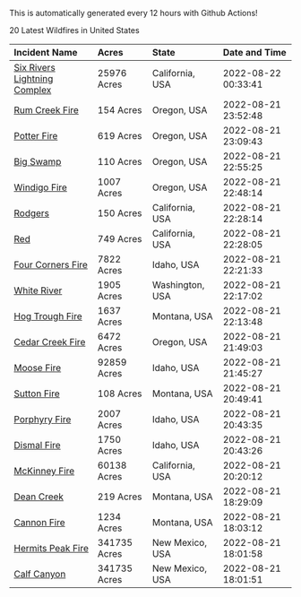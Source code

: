 This is automatically generated every 12 hours with Github Actions!

20 Latest Wildfires in United States

 | Incident Name | Acres | State | Date and Time |
|:---|:---|:---|:---|
| [Six Rivers Lightning Complex](https://inciweb.nwcg.gov/incident/8312/) | 25976 Acres | California, USA | 2022-08-22 00:33:41 |
| [Rum Creek Fire](https://inciweb.nwcg.gov/incident/8348/) | 154 Acres | Oregon, USA | 2022-08-21 23:52:48 |
| [Potter Fire](https://inciweb.nwcg.gov/incident/8291/) | 619 Acres | Oregon, USA | 2022-08-21 23:09:43 |
| [Big Swamp](https://inciweb.nwcg.gov/incident/8323/) | 110 Acres | Oregon, USA | 2022-08-21 22:55:25 |
| [Windigo Fire](https://inciweb.nwcg.gov/incident/8292/) | 1007 Acres | Oregon, USA | 2022-08-21 22:48:14 |
| [Rodgers](https://inciweb.nwcg.gov/incident/8333/) | 150 Acres | California, USA | 2022-08-21 22:28:14 |
| [Red](https://inciweb.nwcg.gov/incident/8332/) | 749 Acres | California, USA | 2022-08-21 22:28:05 |
| [Four Corners Fire](https://inciweb.nwcg.gov/incident/8331/) | 7822 Acres | Idaho, USA | 2022-08-21 22:21:33 |
| [White River ](https://inciweb.nwcg.gov/incident/8329/) | 1905 Acres | Washington, USA | 2022-08-21 22:17:02 |
| [Hog Trough Fire](https://inciweb.nwcg.gov/incident/8258/) | 1637 Acres | Montana, USA | 2022-08-21 22:13:48 |
| [Cedar Creek Fire](https://inciweb.nwcg.gov/incident/8307/) | 6472 Acres | Oregon, USA | 2022-08-21 21:49:03 |
| [Moose Fire](https://inciweb.nwcg.gov/incident/8249/) | 92859 Acres | Idaho, USA | 2022-08-21 21:45:27 |
| [Sutton Fire](https://inciweb.nwcg.gov/incident/8335/) | 108 Acres | Montana, USA | 2022-08-21 20:49:41 |
| [Porphyry Fire](https://inciweb.nwcg.gov/incident/8334/) | 2007 Acres | Idaho, USA | 2022-08-21 20:43:35 |
| [Dismal Fire](https://inciweb.nwcg.gov/incident/8284/) | 1750 Acres | Idaho, USA | 2022-08-21 20:43:26 |
| [McKinney Fire](https://inciweb.nwcg.gov/incident/8287/) | 60138 Acres | California, USA | 2022-08-21 20:20:12 |
| [Dean Creek](https://inciweb.nwcg.gov/incident/8330/) | 219 Acres | Montana, USA | 2022-08-21 18:29:09 |
| [Cannon Fire](https://inciweb.nwcg.gov/incident/8326/) | 1234 Acres | Montana, USA | 2022-08-21 18:03:12 |
| [Hermits Peak Fire](https://inciweb.nwcg.gov/incident/8049/) | 341735 Acres | New Mexico, USA | 2022-08-21 18:01:58 |
| [Calf Canyon](https://inciweb.nwcg.gov/incident/8069/) | 341735 Acres | New Mexico, USA | 2022-08-21 18:01:51 |
